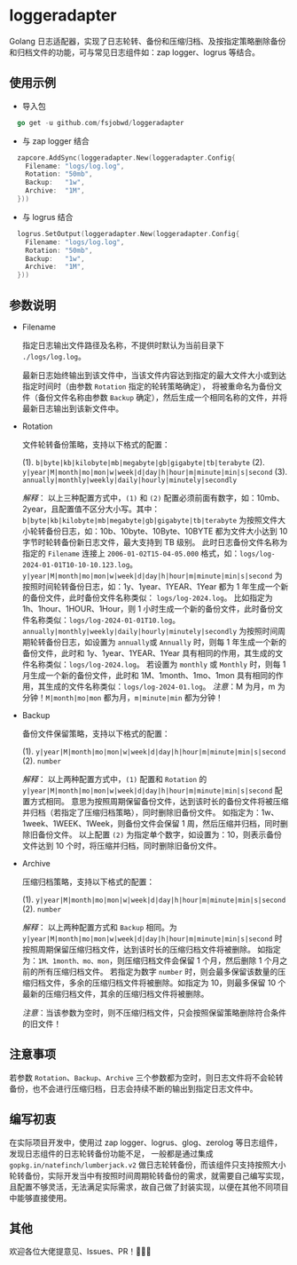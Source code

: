 # loggeradapter

Golang 日志适配器，实现了日志轮转、备份和压缩归档、及按指定策略删除备份和归档文件的功能，可与常见日志组件如：zap logger、logrus 等结合。

## 使用示例

- 导入包

```go
  go get -u github.com/fsjobwd/loggeradapter
```

-   与 zap logger 结合

```go
  zapcore.AddSync(loggeradapter.New(loggeradapter.Config{
	Filename: "logs/log.log",
	Rotation: "50mb",
	Backup:   "1w",
	Archive:  "1M",
  }))
```

-   与 logrus 结合

```go
  logrus.SetOutput(loggeradapter.New(loggeradapter.Config{
    Filename: "logs/log.log",
    Rotation: "50mb",
    Backup:   "1w",
    Archive:  "1M",
  }))
```

## 参数说明

-   Filename

    指定日志输出文件路径及名称，不提供时默认为当前目录下 `./logs/log.log`。

    最新日志始终输出到该文件中，当该文件内容达到指定的最大文件大小或到达指定时间时（由参数 `Rotation` 指定的轮转策略确定），
    将被重命名为备份文件（备份文件名称由参数 `Backup` 确定），然后生成一个相同名称的文件，并将最新日志输出到该新文件中。

-   Rotation

    文件轮转备份策略，支持以下格式的配置：

    (1). `b|byte|kb|kilobyte|mb|megabyte|gb|gigabyte|tb|terabyte`
    (2). `y|year|M|month|mo|mon|w|week|d|day|h|hour|m|minute|min|s|second`
    (3). `annually|monthly|weekly|daily|hourly|minutely|secondly`

    _解释_： 以上三种配置方式中，`(1)` 和 `(2)` 配置必须前面有数字，如：10mb、2year，且配置值不区分大小写。其中：
    `b|byte|kb|kilobyte|mb|megabyte|gb|gigabyte|tb|terabyte`
    为按照文件大小轮转备份日志，如：10b、10byte、10Byte、10BYTE 都为文件大小达到 10 字节时轮转备份新日志文件，最大支持到 TB 级别。
    此时日志备份文件名称为指定的 `Filename` 连接上 `2006-01-02T15-04-05.000` 格式，如：`logs/log-2024-01-01T10-10-10.123.log`。
    `y|year|M|month|mo|mon|w|week|d|day|h|hour|m|minute|min|s|second`
    为按照时间轮转备份日志，如：1y、1year、1YEAR、1Year 都为 1 年生成一个新的备份文件，此时备份文件名称类似： `logs/log-2024.log`。
    比如指定为 1h、1hour、1HOUR、1Hour，则 1 小时生成一个新的备份文件，此时备份文件名称类似：`logs/log-2024-01-01T10.log`。
    `annually|monthly|weekly|daily|hourly|minutely|secondly`
    为按照时间周期轮转备份日志，如设置为 `annually`或 `Annually` 时，则每 1 年生成一个新的备份文件，此时和 1y、1year、1YEAR、1Year 具有相同的作用，其生成的文件名称类似：`logs/log-2024.log`。
    若设置为 `monthly` 或 `Monthly` 时，则每 1 月生成一个新的备份文件，此时和 1M、1month、1mo、1mon 具有相同的作用，其生成的文件名称类似：`logs/log-2024-01.log`。
    _注意_：M 为月，m 为分钟！`M|month|mo|mon` 都为月，`m|minute|min` 都为分钟！

-   Backup

    备份文件保留策略，支持以下格式的配置：

    (1). `y|year|M|month|mo|mon|w|week|d|day|h|hour|m|minute|min|s|second`
    (2). `number`

    _解释_： 以上两种配置方式中，`(1)` 配置和 `Rotation` 的 `y|year|M|month|mo|mon|w|week|d|day|h|hour|m|minute|min|s|second` 配置方式相同。
    意思为按照周期保留备份文件，达到该时长的备份文件将被压缩并归档（若指定了压缩归档策略），同时删除旧备份文件。
    如指定为：1w、1week、1WEEK、1Week，则备份文件会保留 1 周，然后压缩并归档，同时删除旧备份文件。
    以上配置 `(2)` 为指定单个数字，如设置为：10，则表示备份文件达到 10 个时，将压缩并归档，同时删除旧备份文件。

-   Archive

    压缩归档策略，支持以下格式的配置：

    (1). `y|year|M|month|mo|mon|w|week|d|day|h|hour|m|minute|min|s|second`
    (2). `number`

    _解释_： 以上两种配置方式和 `Backup` 相同。为 `y|year|M|month|mo|mon|w|week|d|day|h|hour|m|minute|min|s|second` 时按照周期保留压缩归档文件，达到该时长的压缩归档文件将被删除。
    如指定为：`1M、1month、mo、mon`，则压缩归档文件会保留 1 个月，然后删除 1 个月之前的所有压缩归档文件。
    若指定为数字 `number` 时，则会最多保留该数量的压缩归档文件，多余的压缩归档文件将被删除。如指定为 10，则最多保留 10 个最新的压缩归档文件，其余的压缩归档文件将被删除。

    _注意_：当该参数为空时，则不压缩归档文件，只会按照保留策略删除符合条件的旧文件！

## 注意事项

若参数 `Rotation`、`Backup`、`Archive` 三个参数都为空时，则日志文件将不会轮转备份，也不会进行压缩归档，日志会持续不断的输出到指定日志文件中。

## 编写初衷

在实际项目开发中，使用过 zap logger、logrus、glog、zerolog 等日志组件，发现日志组件的日志轮转备份功能不足， 一般都是通过集成 `gopkg.in/natefinch/lumberjack.v2` 做日志轮转备份，而该组件只支持按照大小轮转备份，实际开发当中有按照时间周期轮转备份的需求，就需要自己编写实现，且配置不够灵活，无法满足实际需求，故自己做了封装实现，以便在其他不同项目中能够直接使用。

## 其他

欢迎各位大佬提意见、Issues、PR！🤝👊🫶
